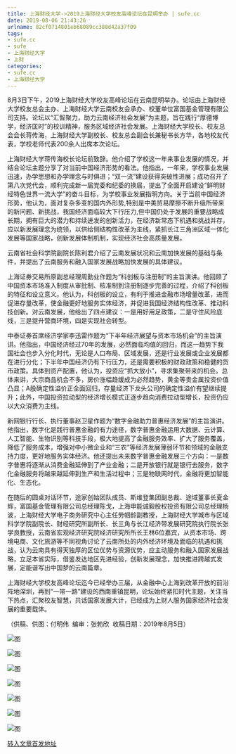 ```yaml
---
title: 上海财经大学->2019上海财经大学校友高峰论坛在昆明举办 | sufe.cc
date: 2019-08-06 21:43:26
urlname: 82cf0714801eb68089cc388d42a37f09
tags: 
- sufe.cc
- sufe
- 上海财经大学
- 上财
categories:
- sufe.cc
- 上海财经大学
---
```



8月3日下午，2019上海财经大学校友高峰论坛在云南昆明举办。论坛由上海财经大学校友总会主办、上海财经大学云南校友会承办、校董单位富国基金管理有限公司支持。论坛以“汇智聚力，助力云南经济社会发展”为主题，旨在践行“厚德博学，经济匡时”的校训精神，服务区域经济社会发展。上海财经大学校长、校友总会会长蒋传海，上海财经大学副校长、校友总会副会长兼秘书长方华，各地校友代表，学校老师代表200余人出席本次论坛。

上海财经大学蒋传海校长论坛前致辞。他介绍了学校这一年来事业发展的情况，并结合论坛主题分享了对当前中国经济形势的看法。他指出，一年来，学校事业发展迅速，办学思想和办学理念与时俱进；“双一流”建设获得突破性进展；成功召开了第八次党代会，顺利完成新一届党委和纪委的换届，提出了全面开启建设“鲜明财经特色世界一流大学”的奋斗目标，为学校事业发展指明方向。关于当前中国经济形势，他认为，面对复杂多变的国内外形势,特别是中美贸易摩擦不断升级所带来的新问题、新挑战，我国经济面临较大下行压力,但中国仍处于发展的重要战略成长期，拥有巨大的潜力和持续迸发的创新活力，在经济新常态下机遇和挑战并存，应以新发展理念为统领，以供给侧结构性改革为主线，紧抓长江三角洲区域一体化发展等国家战略，创新发展体制机制，实现经济社会高质量发展。

云南省社会科学院副院长陈利君介绍了云南发展状况和云南加快发展的基础与条件，并提出了云南服务和融入国家发展战略加快发展的具体建议。

上海证券交易所原副总经理周勤业作题为“科创板与注册制”的主旨演讲。他回顾了中国资本市场准入制度从审批制、核准制到注册制逐步完善的过程，介绍了科创板的特征和设立意义。他认为，科创板的设立，有利于推进金融市场增量改革，进而促进存量改革，使金融更好地服务实体经济，并促进我国经济结构性改革、推动科技创新。对云南发展，他给出了四点建议：一是用好用足政策，二是守住风险底线，三是提升营商环境，四是实现社会转型。

中泰证券首席经济学家李迅雷作题为“下半年经济展望与资本市场机会”的主旨演讲。他指出，中国经济经过70年的发展，必然面临均值的回归，而这一趋势下我国社会也步入分化时代，无论是人口布局、区域发展，还是行业发展或企业发展都在进行分化；下半年中国经济仍有下行压力，还是需要积极的财政政策和稳健的货币政策。具体到资产配置，他认为，投资应“抓大放小”，寻求集聚带来的机会。总体来讲，大宗商品机会不多，房价涨幅趋缓成为必然趋势，黄金等贵金属投资价值凸显；A股确定性溢价正全面回归，存量经济下龙头公司的确定性溢价有望继续提升；此外，中国投资拉动型的经济增长模式正逐步趋向消费拉动型增长，投资仍应以大众消费为主线。

新网银行行长、执行董事赵卫星作题为“数字金融助力普惠经济发展”的主旨演讲。他指出，数字化是践行普惠金融的有力途径，数字普惠金融运用大数据、云计算、人工智能、生物识别等科技手段，极大地提高了金融服务效率、扩大了服务覆盖，降低了服务成本，增强对中小微企业和“三农”等经济发展薄弱环节和领域的金融支持力度，更好地服务实体经济。他还提出未来数字普惠金融发展三个方向：一是数字普惠将逐渐从消费金融延伸到了产业金融；二是开放银行就是银行去服务，数字化金融服务将越来越延伸到生产和生活过程中；三是物联网时代，金融将更加智能化、生态化。

在随后的圆桌对话环节，途家创始团队成员、斯维登集团副总裁、途域董事长夏金辉，富国基金管理有限公司总经理陈戈，上海申能诚毅股权投资有限公司总经理杨波，上海财经大学电子商务研究中心主任劳帼龄副教授，上海财经大学城市与区域科学学院副院长、财经研究所副所长、长三角与长江经济带发展研究院执行院长张学良教授，云南省宏观经济研究院经济研究所所长王林6位嘉宾，从资本市场、跨境电商、文化旅游等不同视角讨论了云南所处的内外经济环境及面临的机遇和挑战，认为云南具有得天独厚的区位优势与资源优势，应主动服务和融入国家发展战略，立足本省实际，借鉴发达地区先进经验，创新发展理念，加快推进跨越式发展，定能谱写出中国梦的云南篇章。

上海财经大学校友高峰论坛迄今已经举办三届，从金融中心上海到改革开放的前沿阵地深圳，再到“一带一路”建设的西南重镇昆明，论坛始终紧扣时代主题，关注当下热点，汇聚校友智慧，共话国家发展大计，已经成为上财人服务国家经济社会发展的重要载体。

（供稿、供图：付明伟  编审：张勃欣  收稿日期：2019年8月5日）



![图](http://news.sufe.edu.cn/_upload/article/images/02/fb/d83ff8724d988d18ccae7c0bc1a1/e7619ad9-9e51-4753-9622-76d8f056e542.jpg)

![图](http://news.sufe.edu.cn/_upload/article/images/02/fb/d83ff8724d988d18ccae7c0bc1a1/daedd764-042a-48b3-a519-b51a8a760306.jpg)

![图](http://news.sufe.edu.cn/_upload/article/images/02/fb/d83ff8724d988d18ccae7c0bc1a1/8fb27181-99e9-4ab8-9604-cc0590c2875c.jpg)

![图](http://news.sufe.edu.cn/_upload/article/images/02/fb/d83ff8724d988d18ccae7c0bc1a1/91c54ac8-4200-43c0-86be-494bd84d618d.jpg)

![图](http://news.sufe.edu.cn/_upload/article/images/02/fb/d83ff8724d988d18ccae7c0bc1a1/1ff716df-fd89-47e8-b525-fd55735be715.jpg)

![图](http://news.sufe.edu.cn/_upload/article/images/02/fb/d83ff8724d988d18ccae7c0bc1a1/ea37e457-71f2-4ae9-a8de-dc89bb044970.jpg)

![图](http://news.sufe.edu.cn/_upload/article/images/02/fb/d83ff8724d988d18ccae7c0bc1a1/80942021-3e32-4f3c-af8d-ab1aa37eba69.jpg)

[转入文章首发地址](http://news.sufe.edu.cn/dc/5c/c179a121948/page.htm)